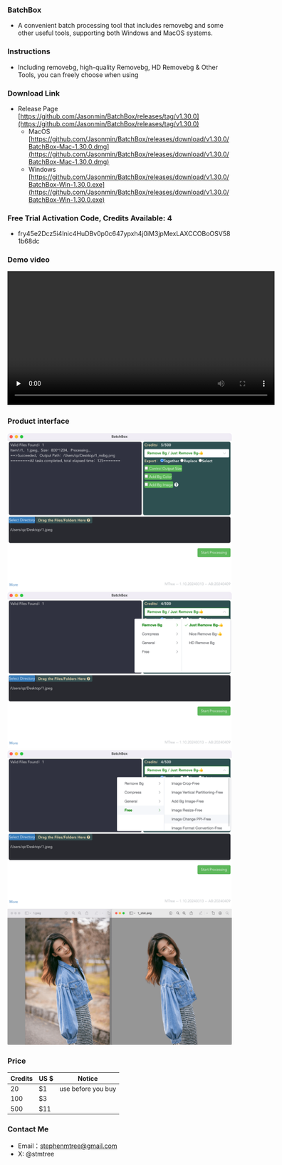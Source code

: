 
### BatchBox
- A convenient batch processing tool that includes removebg and some other useful tools, supporting both Windows and MacOS systems.

### Instructions
- Including removebg, high-quality Removebg, HD Removebg & Other Tools, you can freely choose when using

### Download Link
- Release Page
[https://github.com/Jasonmin/BatchBox/releases/tag/v1.30.0](https://github.com/Jasonmin/BatchBox/releases/tag/v1.30.0)
  - MacOS     
[https://github.com/Jasonmin/BatchBox/releases/download/v1.30.0/BatchBox-Mac-1.30.0.dmg](https://github.com/Jasonmin/BatchBox/releases/download/v1.30.0/BatchBox-Mac-1.30.0.dmg)
  - Windows   
[https://github.com/Jasonmin/BatchBox/releases/download/v1.30.0/BatchBox-Win-1.30.0.exe](https://github.com/Jasonmin/BatchBox/releases/download/v1.30.0/BatchBox-Win-1.30.0.exe)

### Free Trial Activation Code, Credits Available: 4
- fry45e2Dcz5i4Inic4HuDBv0p0c647ypxh4j0iM3jpMexLAXCCOBoOSV581b68dc

### Demo video
<!-- mp4 -->
<video id="video" controls="" preload="none" poster="" width="600px">
      <source id="mp4" src="../../assets/play1080.mp4" type="video/mp4">
</video>

### Product interface

<center><img src="../../assets/img/1_tiny.png"></center>

<center><img src="../../assets/img/2_tiny.png"></center>

<center><img src="../../assets/img/4_tiny.png"></center>

<center><img src="../../assets/img/5_tiny.png"></center>

### Price

| Credits | US $ | Notice             |
| ------- | ---- | ------------------ |
| 20      | $1    | use before you buy |
| 100     | $3    |                    |
| 500     | $11   |                    |


### Contact Me
- Email：stephenmtree@gmail.com
- X: @stmtree
